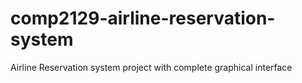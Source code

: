# comp2129-airline-reservation-system
Airline Reservation system project with complete graphical interface
